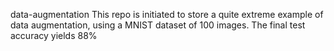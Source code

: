 data-augmentation
This repo is initiated to store a quite extreme example of data augmentation, using a MNIST dataset of 100 images.
The final test accuracy yields 88%
